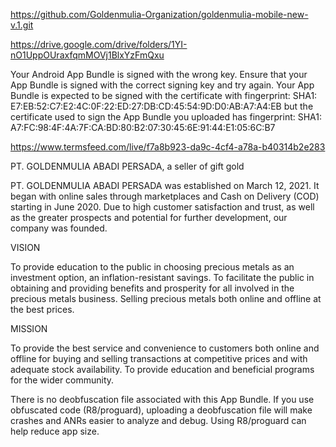 https://github.com/Goldenmulia-Organization/goldenmulia-mobile-new-v.1.git

https://drive.google.com/drive/folders/1YI-nO1UppOUraxfqmMOVj1BlxYzFmQxu


Your Android App Bundle is signed with the wrong key. Ensure that your App Bundle is signed with the correct signing key and try again. Your App Bundle is expected to be signed with the certificate with fingerprint:
SHA1: E7:EB:52:C7:E2:4C:0F:22:ED:27:DB:CD:45:54:9D:D0:AB:A7:A4:EB
but the certificate used to sign the App Bundle you uploaded has fingerprint:
SHA1: A7:FC:98:4F:4A:7F:CA:BD:80:B2:07:30:45:6E:91:44:E1:05:6C:B7


https://www.termsfeed.com/live/f7a8b923-da9c-4cf4-a78a-b40314b2e283


PT. GOLDENMULIA ABADI PERSADA, a seller of gift gold


PT. GOLDENMULIA ABADI PERSADA was established on March 12, 2021. It began with online sales through marketplaces and Cash on Delivery (COD) starting in June 2020. Due to high customer satisfaction and trust, as well as the greater prospects and potential for further development, our company was founded.

VISION

To provide education to the public in choosing precious metals as an investment option, an inflation-resistant savings. To facilitate the public in obtaining and providing benefits and prosperity for all involved in the precious metals business. Selling precious metals both online and offline at the best prices.

MISSION

To provide the best service and convenience to customers both online and offline for buying and selling transactions at competitive prices and with adequate stock availability. To provide education and beneficial programs for the wider community.


There is no deobfuscation file associated with this App Bundle. If you use obfuscated code (R8/proguard), uploading a deobfuscation file will make crashes and ANRs easier to analyze and debug. Using R8/proguard can help reduce app size. 
